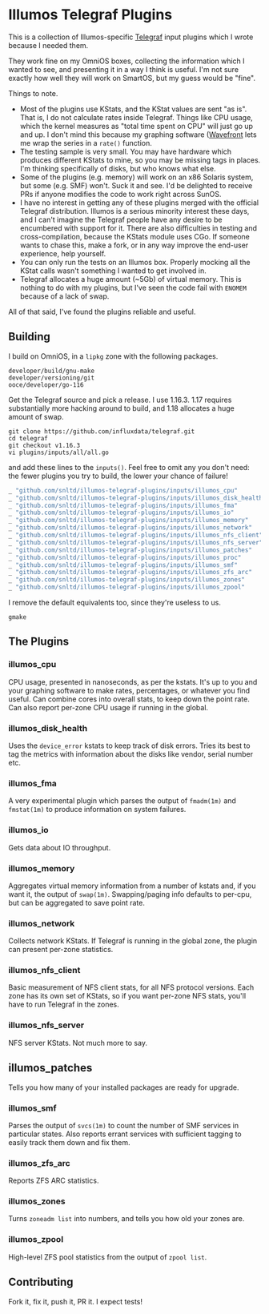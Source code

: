 # Illumos Telegraf Plugins

This is a collection of Illumos-specific
[Telegraf](https://github.com/influxdata/telegraf) input plugins which I wrote
because I needed them.

They work fine on my OmniOS boxes, collecting the information which I wanted
to see, and presenting it in a way I think is useful. I'm not sure exactly how
well they will work on SmartOS, but my guess would be "fine".

Things to note.

* Most of the plugins use KStats, and the KStat values are sent "as is". That
  is, I do not calculate rates inside Telegraf. Things like CPU usage, which
  the kernel measures as "total time spent on CPU" will just go up and up. I
  don't mind this because my graphing software
  ([Wavefront](https://wavefront.com) lets me wrap the series in a `rate()`
  function.
* The testing sample is very small. You may have hardware which produces
  different KStats to mine, so you may be missing tags in places. I'm thinking
  specifically of disks, but who knows what else.
* Some of the plugins (e.g. memory) will work on an x86 Solaris system, but
  some (e.g. SMF) won't. Suck it and see. I'd be delighted to receive  PRs if
  anyone modifies the code to work right across SunOS.
* I have no interest in getting any of these plugins merged with the official
  Telegraf distribution. Illumos is a serious minority interest these days,
  and I can't imagine the Telegraf people have any desire to be encumbered
  with support for it. There are also difficulties in testing and
  cross-compilation, because the KStats module uses CGo. If someone wants to
  chase this, make a fork, or in any way improve the end-user experience, help
  yourself.
* You can only run the tests on an Illumos box. Properly mocking all the KStat
  calls wasn't something I wanted to get involved in.
* Telegraf allocates a huge amount (~5Gb) of virtual memory. This is nothing
  to do with my plugins, but I've seen the code fail with `ENOMEM` because of
  a lack of swap.

All of that said, I've found the plugins reliable and useful.

## Building

I build on OmniOS, in a `lipkg` zone with the following packages.

```
developer/build/gnu-make
developer/versioning/git
ooce/developer/go-116
```

Get the Telegraf source and pick a release. I use 1.16.3. 1.17 requires
substantially more hacking around to build, and 1.18 allocates a huge amount
of swap.

```
git clone https://github.com/influxdata/telegraf.git
cd telegraf
git checkout v1.16.3
vi plugins/inputs/all/all.go
```

and add these lines to the `inputs()`. Feel free to omit any you don't need:
the fewer plugins you try to build, the lower your chance of failure!

```go
_ "github.com/snltd/illumos-telegraf-plugins/inputs/illumos_cpu"
_ "github.com/snltd/illumos-telegraf-plugins/inputs/illumos_disk_health"
_ "github.com/snltd/illumos-telegraf-plugins/inputs/illumos_fma"
_ "github.com/snltd/illumos-telegraf-plugins/inputs/illumos_io"
_ "github.com/snltd/illumos-telegraf-plugins/inputs/illumos_memory"
_ "github.com/snltd/illumos-telegraf-plugins/inputs/illumos_network"
_ "github.com/snltd/illumos-telegraf-plugins/inputs/illumos_nfs_client"
_ "github.com/snltd/illumos-telegraf-plugins/inputs/illumos_nfs_server"
_ "github.com/snltd/illumos-telegraf-plugins/inputs/illumos_patches"
_ "github.com/snltd/illumos-telegraf-plugins/inputs/illumos_proc"
_ "github.com/snltd/illumos-telegraf-plugins/inputs/illumos_smf"
_ "github.com/snltd/illumos-telegraf-plugins/inputs/illumos_zfs_arc"
_ "github.com/snltd/illumos-telegraf-plugins/inputs/illumos_zones"
_ "github.com/snltd/illumos-telegraf-plugins/inputs/illumos_zpool"
```

I remove the default equivalents too, since they're useless to us.

```
gmake
```

## The Plugins

### illumos_cpu
CPU usage, presented in nanoseconds, as per the kstats. It's up to you and
your graphing software to make rates, percentages, or whatever you find
useful. Can combine cores into overall stats, to keep down the point rate. Can
also report per-zone CPU usage if running in the global.

### illumos_disk_health
Uses the `device_error` kstats to keep track of disk errors. Tries its best to
tag the metrics with information about the disks like vendor, serial number
etc.

### illumos_fma
A very experimental plugin which parses the output of `fmadm(1m)` and
`fmstat(1m)` to produce information on system failures.

### illumos_io
Gets data about IO throughput.

### illumos_memory
Aggregates virtual memory information from a number of kstats and, if you want
it, the output of `swap(1m)`. Swapping/paging info defaults to per-cpu, but
can be aggregated to save point rate.

### illumos_network
Collects network KStats. If Telegraf is running in the global zone, the plugin
can present per-zone statistics.

### illumos_nfs_client
Basic measurement of NFS client stats, for all NFS protocol versions. Each
zone has its own set of KStats, so if you want per-zone NFS stats, you'll have
to run Telegraf in the zones.

### illumos_nfs_server
NFS server KStats. Not much more to say.

## illumos_patches
Tells you how many of your installed packages are ready for upgrade.

### illumos_smf
Parses the output of `svcs(1m)` to count the number of SMF services in
particular states. Also reports errant services with sufficient tagging to
easily track them down and fix them.

### illumos_zfs_arc
Reports ZFS ARC statistics.

### illumos_zones
Turns `zoneadm list` into numbers, and tells you how old your zones are.

### illumos_zpool
High-level ZFS pool statistics from the output of `zpool list`.

## Contributing

Fork it, fix it, push it, PR it. I expect tests!
